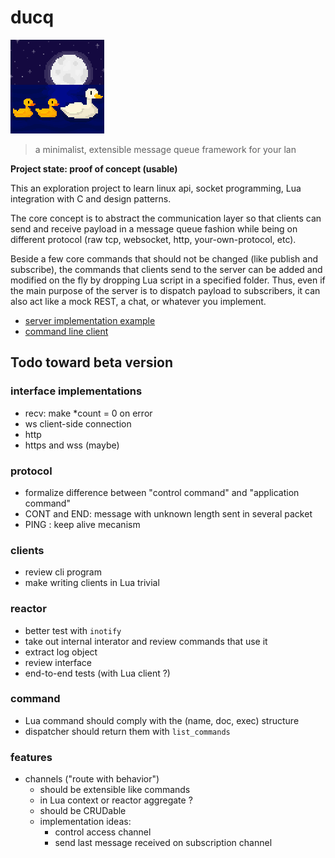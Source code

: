 # ducq
![ducq](/img/ducq.png)
> a minimalist, extensible message queue framework for your lan

**Project state: proof of concept (usable)**

This an exploration project to learn linux api, socket programming, Lua integration with C and design patterns.

The core concept is to abstract the communication layer so that clients can send and receive payload in a message queue fashion while being on different protocol (raw tcp, websocket, http, your-own-protocol, etc).

Beside a few core commands that should not be changed (like publish and subscribe), the commands that clients send to the server can be added and modified on the fly by dropping Lua script in a specified folder. Thus, even if the main purpose of the server is to dispatch payload to subscribers, it  can also act like a mock REST, a chat, or whatever you implement.



* [server implementation example](https://github.com/ducq-core/server)
* [command line client](https://github.com/ducq-core/cli-client)


## Todo toward beta version

### interface implementations
- recv: make *count = 0 on error
- ws client-side connection
- http
- https and wss (maybe)

### protocol
- formalize difference between "control command" and "application command"
- CONT and END: message with unknown length sent in several packet
- PING : keep alive mecanism

### clients
- review cli program
- make writing clients in Lua trivial

### reactor
- better test with `inotify`
- take out internal interator and review commands that use it
- extract log object
- review interface
- end-to-end tests (with Lua client ?)

### command
- Lua command should comply with the (name, doc, exec) structure
- dispatcher should return them with `list_commands`

### features
- channels ("route with behavior")
    - should be extensible like commands
    - in Lua context or reactor aggregate ?
    - should be CRUDable
    - implementation ideas:
        - control access channel
        - send last message received on subscription channel
